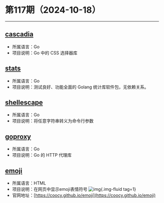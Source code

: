 # 第117期（2024-10-18）

---
## [cascadia](https://github.com/andybalholm/cascadia)
- 所属语言：Go
- 项目说明：Go 中的 CSS 选择器库

## [stats](https://github.com/montanaflynn/stats)
- 所属语言：Go
- 项目说明：测试良好、功能全面的 Golang 统计库软件包，无依赖关系。

## [shellescape](https://github.com/alessio/shellescape)
- 所属语言：Go
- 项目说明：将任意字符串转义为命令行参数

## [goproxy](https://github.com/elazarl/goproxy)
- 所属语言：Go
- 项目说明：Go 的 HTTP 代理库

## [emoji](https://github.com/coocy/emoji)
- 所属语言：HTML
- 项目说明：在网页中显示emoji表情符号
![img](https://mirror.ghproxy.com/https://raw.githubusercontent.com/xiaoxuan6/weekly/main/docs/static/images/2024-10-18/1729227591.png){.img-fluid tag=1}
- 官网地址：[https://coocy.github.io/emoji](https://coocy.github.io/emoji)
